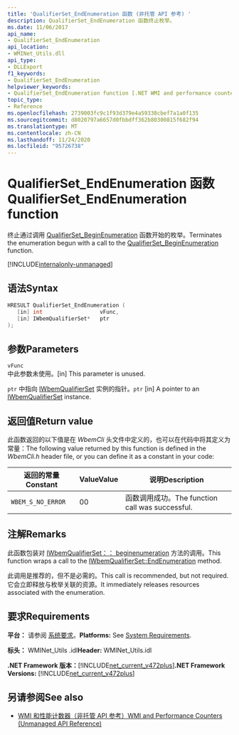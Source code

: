```yaml
---
title: 'QualifierSet_EndEnumeration 函数 (非托管 API 参考) '
description: QualifierSet_EndEnumeration 函数终止枚举。
ms.date: 11/06/2017
api_name:
- QualifierSet_EndEnumeration
api_location:
- WMINet_Utils.dll
api_type:
- DLLExport
f1_keywords:
- QualifierSet_EndEnumeration
helpviewer_keywords:
- QualifierSet_EndEnumeration function [.NET WMI and performance counters]
topic_type:
- Reference
ms.openlocfilehash: 2739003fc9c1f93d379e4a59338cbef7a1a0f135
ms.sourcegitcommit: d8020797a6657d0fbbdff362b80300815f682f94
ms.translationtype: MT
ms.contentlocale: zh-CN
ms.lasthandoff: 11/24/2020
ms.locfileid: "95726738"
---
```

# <a name="qualifierset_endenumeration-function"></a><span data-ttu-id="7c812-103">QualifierSet_EndEnumeration 函数</span><span class="sxs-lookup"><span data-stu-id="7c812-103">QualifierSet_EndEnumeration function</span></span>

<span data-ttu-id="7c812-104">终止通过调用 [QualifierSet_BeginEnumeration](qualifierset-beginenumeration.md) 函数开始的枚举。</span><span class="sxs-lookup"><span data-stu-id="7c812-104">Terminates the enumeration begun with a call to the [QualifierSet_BeginEnumeration](qualifierset-beginenumeration.md) function.</span></span>  

[!INCLUDE[internalonly-unmanaged](../../../../includes/internalonly-unmanaged.md)]
  
## <a name="syntax"></a><span data-ttu-id="7c812-105">语法</span><span class="sxs-lookup"><span data-stu-id="7c812-105">Syntax</span></span>  
  
```cpp  
HRESULT QualifierSet_EndEnumeration (
   [in] int                  vFunc,
   [in] IWbemQualifierSet*   ptr
);
```  

## <a name="parameters"></a><span data-ttu-id="7c812-106">参数</span><span class="sxs-lookup"><span data-stu-id="7c812-106">Parameters</span></span>

`vFunc`  
<span data-ttu-id="7c812-107">中此参数未使用。</span><span class="sxs-lookup"><span data-stu-id="7c812-107">[in] This parameter is unused.</span></span>

<span data-ttu-id="7c812-108">`ptr` 中指向 [IWbemQualifierSet](/windows/desktop/api/wbemcli/nn-wbemcli-iwbemqualifierset) 实例的指针。</span><span class="sxs-lookup"><span data-stu-id="7c812-108">`ptr` [in] A pointer to an [IWbemQualifierSet](/windows/desktop/api/wbemcli/nn-wbemcli-iwbemqualifierset) instance.</span></span>

## <a name="return-value"></a><span data-ttu-id="7c812-109">返回值</span><span class="sxs-lookup"><span data-stu-id="7c812-109">Return value</span></span>

<span data-ttu-id="7c812-110">此函数返回的以下值是在 *WbemCli* 头文件中定义的，也可以在代码中将其定义为常量：</span><span class="sxs-lookup"><span data-stu-id="7c812-110">The following value returned by this function is defined in the *WbemCli.h* header file, or you can define it as a constant in your code:</span></span>

|<span data-ttu-id="7c812-111">返回的常量</span><span class="sxs-lookup"><span data-stu-id="7c812-111">Constant</span></span>  |<span data-ttu-id="7c812-112">Value</span><span class="sxs-lookup"><span data-stu-id="7c812-112">Value</span></span>  |<span data-ttu-id="7c812-113">说明</span><span class="sxs-lookup"><span data-stu-id="7c812-113">Description</span></span>  |
|---------|---------|---------|
|`WBEM_S_NO_ERROR` | <span data-ttu-id="7c812-114">0</span><span class="sxs-lookup"><span data-stu-id="7c812-114">0</span></span> | <span data-ttu-id="7c812-115">函数调用成功。</span><span class="sxs-lookup"><span data-stu-id="7c812-115">The function call was successful.</span></span>  |
  
## <a name="remarks"></a><span data-ttu-id="7c812-116">注解</span><span class="sxs-lookup"><span data-stu-id="7c812-116">Remarks</span></span>

<span data-ttu-id="7c812-117">此函数包装对 [IWbemQualifierSet：： beginenumeration](/windows/desktop/api/wbemcli/nf-wbemcli-iwbemqualifierset-endenumeration) 方法的调用。</span><span class="sxs-lookup"><span data-stu-id="7c812-117">This function wraps a call to the [IWbemQualifierSet::EndEnumeration](/windows/desktop/api/wbemcli/nf-wbemcli-iwbemqualifierset-endenumeration) method.</span></span>

<span data-ttu-id="7c812-118">此调用是推荐的，但不是必需的。</span><span class="sxs-lookup"><span data-stu-id="7c812-118">This call is recommended, but not required.</span></span> <span data-ttu-id="7c812-119">它会立即释放与枚举关联的资源。</span><span class="sxs-lookup"><span data-stu-id="7c812-119">It immediately releases resources associated with the enumeration.</span></span>

## <a name="requirements"></a><span data-ttu-id="7c812-120">要求</span><span class="sxs-lookup"><span data-stu-id="7c812-120">Requirements</span></span>  

<span data-ttu-id="7c812-121">**平台：** 请参阅 [系统要求](../../get-started/system-requirements.md)。</span><span class="sxs-lookup"><span data-stu-id="7c812-121">**Platforms:** See [System Requirements](../../get-started/system-requirements.md).</span></span>  
  
<span data-ttu-id="7c812-122">**标头：** WMINet_Utils .idl</span><span class="sxs-lookup"><span data-stu-id="7c812-122">**Header:** WMINet_Utils.idl</span></span>  
  
<span data-ttu-id="7c812-123">**.NET Framework 版本：**[!INCLUDE[net_current_v472plus](../../../../includes/net-current-v472plus.md)]</span><span class="sxs-lookup"><span data-stu-id="7c812-123">**.NET Framework Versions:** [!INCLUDE[net_current_v472plus](../../../../includes/net-current-v472plus.md)]</span></span>  
  
## <a name="see-also"></a><span data-ttu-id="7c812-124">另请参阅</span><span class="sxs-lookup"><span data-stu-id="7c812-124">See also</span></span>

- [<span data-ttu-id="7c812-125">WMI 和性能计数器（非托管 API 参考）</span><span class="sxs-lookup"><span data-stu-id="7c812-125">WMI and Performance Counters (Unmanaged API Reference)</span></span>](index.md)
